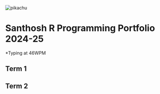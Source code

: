 ![pikachu](https//www.pngwing.com/en/free-png-bckju)

# Santhosh R Programming Portfolio 2024-25
*Typing at 46WPM
## Term 1

## Term 2
